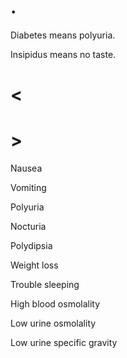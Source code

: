 # .

Diabetes means polyuria.

Insipidus means no taste.

# <

# >

Nausea

Vomiting

Polyuria

Nocturia

Polydipsia

Weight loss

Trouble sleeping

High blood osmolality

Low urine osmolality

Low urine specific gravity
